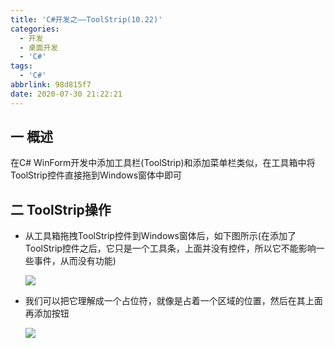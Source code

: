 ```yaml
---
title: 'C#开发之——ToolStrip(10.22)'
categories:
  - 开发
  - 桌面开发
  - 'C#'
tags:
  - 'C#'
abbrlink: 98d815f7
date: 2020-07-30 21:22:21
---
```

## 一 概述

在C# WinForm开发中添加工具栏(ToolStrip)和添加菜单栏类似，在工具箱中将ToolStrip控件直接拖到Windows窗体中即可  

<!--more-->

## 二 ToolStrip操作

* 从工具箱拖拽ToolStrip控件到Windows窗体后，如下图所示(在添加了ToolStrip控件之后，它只是一个工具条，上面并没有控件，所以它不能影响一些事件，从而没有功能)

  ![][1]
  
* 我们可以把它理解成一个占位符，就像是占着一个区域的位置，然后在其上面再添加按钮

  ![][2]




[1]:https://cdn.jsdelivr.net/gh/PGzxc/CDN@master/blog-image/csharp-winform-toolstrip-drag.png
[2]:https://cdn.jsdelivr.net/gh/PGzxc/CDN@master/blog-image/csharp-winform-toolstrip-view.png
